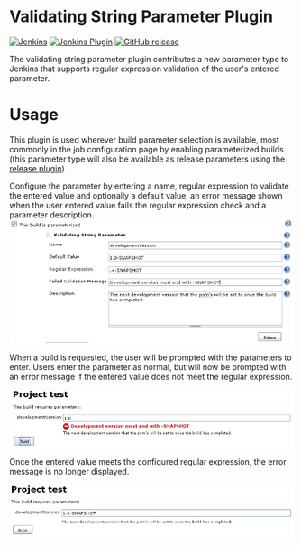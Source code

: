 # Validating String Parameter Plugin

[![Jenkins](https://ci.jenkins.io/job/Plugins/job/validating-string-parameter-plugin/job/master/badge/icon)](https://ci.jenkins.io/job/Plugins/job/validating-string-parameter-plugin/job/master/)
[![Jenkins Plugin](https://img.shields.io/jenkins/plugin/v/validating-string-parameter.svg)](https://plugins.jenkins.io/validating-string-parameter)
[![GitHub release](https://img.shields.io/github/release/jenkinsci/validating-string-parameter-plugin.svg?label=changelog)](https://github.com/jenkinsci/validating-string-parameter-plugin/releases/latest)

The validating string parameter plugin contributes a new parameter type
to Jenkins that supports regular expression validation of the user's
entered parameter.

# Usage

This plugin is used wherever build parameter selection is available,
most commonly in the job configuration page by enabling parameterized
builds (this parameter type will also be available as release parameters
using the [release
plugin](https://plugins.jenkins.io/release/)).

Configure the parameter by entering a name, regular expression to
validate the entered value and optionally a default value, an error
message shown when the user entered value fails the regular expression
check and a parameter description.  
![](docs/images/configure.PNG)

When a build is requested, the user will be prompted with the parameters
to enter. Users enter the parameter as normal, but will now be prompted
with an error message if the entered value does not meet the regular
expression.

![](docs/images/build-error.PNG) 

Once the entered value meets the configured regular expression, the
error message is no longer displayed.

![](docs/images/build-success.PNG)
